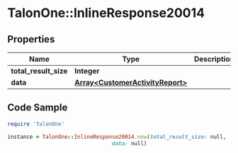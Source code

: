 # TalonOne::InlineResponse20014

## Properties

Name | Type | Description | Notes
------------ | ------------- | ------------- | -------------
**total_result_size** | **Integer** |  | 
**data** | [**Array&lt;CustomerActivityReport&gt;**](CustomerActivityReport.md) |  | 

## Code Sample

```ruby
require 'TalonOne'

instance = TalonOne::InlineResponse20014.new(total_result_size: null,
                                 data: null)
```


